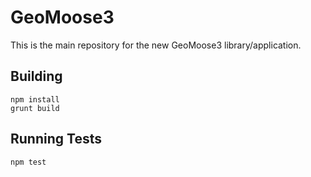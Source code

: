 # GeoMoose3

This is the main repository for the new GeoMoose3 library/application.


## Building

```
npm install
grunt build
```

## Running Tests

```
npm test
```
